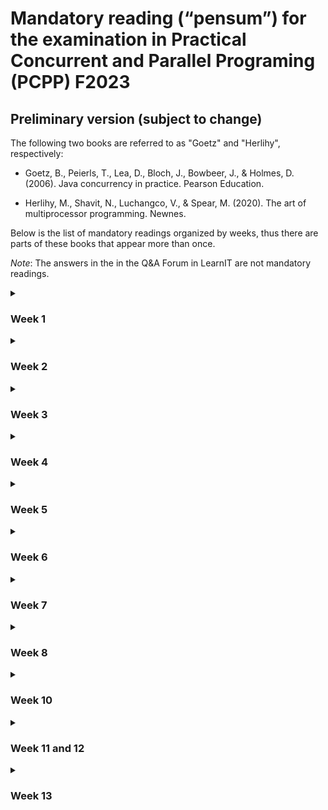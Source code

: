# Mandatory reading (“pensum”) for the examination in Practical Concurrent and Parallel Programing (PCPP) F2023

## Preliminary version (subject to change)

The following two books are referred to as "Goetz" and "Herlihy", respectively:

* Goetz, B., Peierls, T., Lea, D., Bloch, J., Bowbeer, J., & Holmes, D. (2006). Java concurrency in practice. Pearson Education.

* Herlihy, M., Shavit, N., Luchangco, V., & Spear, M. (2020). The art of multiprocessor programming. Newnes.

Below is the list of mandatory readings organized by weeks, thus there are parts of these books that appear more than once.

<i>Note</i>: The answers in the in the Q&A Forum in LearnIT are not mandatory readings.

<details>
<summary><h3>Week 1</h3></summary>

- Goetz:
  * Chapter 1, complete
  * Chapter 2, complete except Section 2.5
  * Chapter 16, Section 16.1.3
  
- Herlihy:
  * Chapter 1, Sections 1.1 to 1.2
  * Chapter 2, Sections 2.1 to 2.4, and 2.6 (omit the details of proofs)
  * Chapter 7, Section 7.1
  
- Staunstrup & Pardo:
  * [Concurrency note](https://github.itu.dk/jst/PCPP2023-Public/blob/main/week01/concurrency-note/concurrencyPCPP.pdf)
</details>

<details>
<summary><h3>Week 2</h3></summary>

- Goetz:
  * Chapter 2, sections 2.3 and 2.4. 
  * Chapter 3, complete.
  * Chapter 16, sections 16.1.2 and 16.2.
  
- Herlihy:
  * Chapter 8, complete.
  
</details>

<details>

<summary><h3>Week 3</h3></summary>

- Goetz:
  * Chapter 3, sections 3.4 and 3.5. 
  * Chapter 4, complete.
  * Chapter 5, complete.
  
</details>

<details>

<summary><h3>Week 4</h3></summary>

* Goetz:
  * Chapter 12, complete.
  
</details>

<details>

<summary><h3>Week 5</h3></summary>

- Peter Sestoft:
  - [Microbenchmarks in Java and C sharp](https://github.itu.dk/jst/PCPP2023-public/blob/master/week03/benchmarkingNotes.pdf). Except for sections 9-12.
  
</details>

<details>

<summary><h3>Week 6</h3></summary>


- [Java documentation of Executors](https://docs.oracle.com/javase/tutorial/essential/concurrency/executors.html)

- [Java documentation of Concurrent Hash Map](https://docs.oracle.com/javase/8/docs/api/java/util/concurrent/ConcurrentHashMap.html)

- Goetz:
  * Chapter 5, complete.
  * Chapter 6, sections 6.2, 6.3 (up to 6.3.4).
  * Chapter 11, complete.
  
</details>

<details>
<summary><h3>Week 7</h3></summary>

- Goetz:
  * Chapter 15, complete.

- Herlihy:
  * Chapter 3, section 3.8.
  * Chapter 10, sections 10.5 and 10.6.
  * Chapter 11, sections 11.1 and 11.2.
</details>

<details>
<summary><h3>Week 8</h3></summary>

- Herlihy:
  * Chapter 3, complete.

- Leslie Lamport:
  * [How to Make a Multiprocessor Computer That Correctly Executes Multiprocess Programs](https://www.microsoft.com/en-us/research/uploads/prod/2016/12/How-to-Make-a-Multiprocessor-Computer-That-Correctly-Executes-Multiprocess-Programs.pdf). IEEE Transactions on Computers C-28. 1979.

</details>


<details>
<summary><h3>Week 10</h3></summary>

- Java Tutorials:
  * [Aggregate Operations](https://docs.oracle.com/javase/tutorial/collections/streams/index.html), and its two subsections [Reduction](https://docs.oracle.com/javase/tutorial/collections/streams/reduction.html) and [Parallelism](https://docs.oracle.com/javase/tutorial/collections/streams/parallelism.html).

- Peter Sestoft. [Java Precisely 3rd edition](https://github.itu.dk/jst/PCPP2023-Public/blob/main/week10/reading-material/javaprecisely-3rd-draft-streams.pdf):
  * Sections 24.

- [Introduction to Java 8 Parallel Stream](https://medium.com/javarevisited/java-8-parallel-stream-java2blog-e1254e593763)

- [Introduction to RxJava](https://www.baeldung.com/rx-java)

</details>



<details>
<summary><h3>Week 11 and 12</h3></summary>

- [Akka Quickstart Guide](https://developer.lightbend.com/guides/akka-quickstart-java/)

- Akka documentation:

  * [General Concepts](https://doc.akka.io/docs/akka/2.6/general/index.html)

  * [Introduction to Actors](https://doc.akka.io/docs/akka/2.6/typed/actors.html#introduction-to-actors)

  * [Actor lifecycle](https://doc.akka.io/docs/akka/2.6/typed/actor-lifecycle.html#actor-lifecycle)

  * [Interaction Patterns](https://doc.akka.io/docs/akka/2.6/typed/interaction-patterns.html#interaction-patterns)
  
  * [Fault Tolerance](https://doc.akka.io/docs/akka/2.6/typed/fault-tolerance.html#fault-tolerance)
  
- Gul A. Agha. [Actors: A Model Of Concurrent Computation In Distributed Systems](https://apps.dtic.mil/sti/pdfs/ADA157917.pdf). MIT Press 1985:
  * Chapter 2, complete.
</details>

<details>
<summary><h3>Week 13</h3></summary>

- For this week, there are no mandatory readings.

</details>
